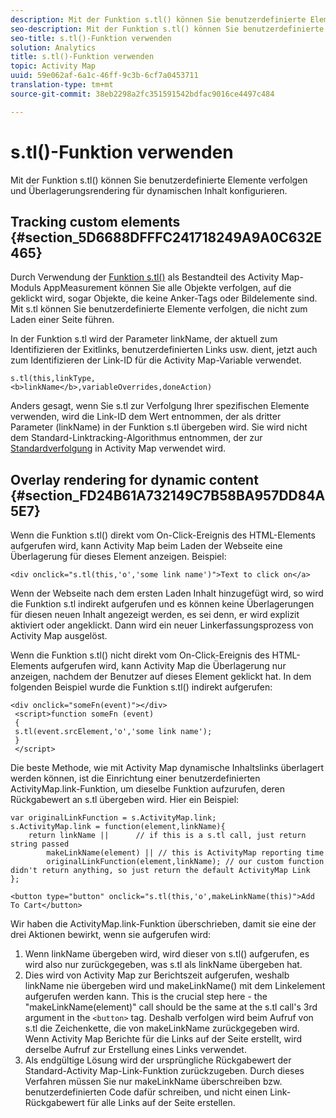 ```yaml
---
description: Mit der Funktion s.tl() können Sie benutzerdefinierte Elemente verfolgen und Überlagerungsrendering für dynamischen Inhalt konfigurieren.
seo-description: Mit der Funktion s.tl() können Sie benutzerdefinierte Elemente verfolgen und Überlagerungsrendering für dynamischen Inhalt konfigurieren.
seo-title: s.tl()-Funktion verwenden
solution: Analytics
title: s.tl()-Funktion verwenden
topic: Activity Map
uuid: 59e062af-6a1c-46ff-9c3b-6cf7a0453711
translation-type: tm+mt
source-git-commit: 38eb2298a2fc351591542bdfac9016ce4497c484

---
```



# s.tl()-Funktion verwenden

Mit der Funktion s.tl() können Sie benutzerdefinierte Elemente verfolgen und Überlagerungsrendering für dynamischen Inhalt konfigurieren.

## Tracking custom elements {#section_5D6688DFFFC241718249A9A0C632E465}

Durch Verwendung der [Funktion s.tl()](https://marketing.adobe.com/resources/help/en_US/sc/implement/function_tl.html) als Bestandteil des Activity Map-Moduls AppMeasurement können Sie alle Objekte verfolgen, auf die geklickt wird, sogar Objekte, die keine Anker-Tags oder Bildelemente sind. Mit s.tl können Sie benutzerdefinierte Elemente verfolgen, die nicht zum Laden einer Seite führen.

In der Funktion s.tl wird der Parameter linkName, der aktuell zum Identifizieren der Exitlinks, benutzerdefinierten Links usw. dient, jetzt auch zum Identifizieren der Link-ID für die Activity Map-Variable verwendet.

```
s.tl(this,linkType, 
<b>linkName</b>,variableOverrides,doneAction)
```

Anders gesagt, wenn Sie s.tl zur Verfolgung Ihrer spezifischen Elemente verwenden, wird die Link-ID dem Wert entnommen, der als dritter Parameter (linkName) in der Funktion s.tl übergeben wird. Sie wird nicht dem Standard-Linktracking-Algorithmus entnommen, der zur [Standardverfolgung](/help/analyze/activity-map/activitymap-link-tracking/activitymap-link-tracking-methodology.md) in Activity Map verwendet wird.

## Overlay rendering for dynamic content {#section_FD24B61A732149C7B58BA957DD84A5E7}

Wenn die Funktion s.tl() direkt vom On-Click-Ereignis des HTML-Elements aufgerufen wird, kann Activity Map beim Laden der Webseite eine Überlagerung für dieses Element anzeigen. Beispiel:

```
<div onclick="s.tl(this,'o','some link name')">Text to click on</a>
```

Wenn der Webseite nach dem ersten Laden Inhalt hinzugefügt wird, so wird die Funktion s.tl indirekt aufgerufen und es können keine Überlagerungen für diesen neuen Inhalt angezeigt werden, es sei denn, er wird explizit aktiviert oder angeklickt. Dann wird ein neuer Linkerfassungsprozess von Activity Map ausgelöst.

Wenn die Funktion s.tl() nicht direkt vom On-Click-Ereignis des HTML-Elements aufgerufen wird, kann Activity Map die Überlagerung nur anzeigen, nachdem der Benutzer auf dieses Element geklickt hat. In dem folgenden Beispiel wurde die Funktion s.tl() indirekt aufgerufen:

```
<div onclick="someFn(event)"></div> 
 <script>function someFn (event) 
 {    
 s.tl(event.srcElement,'o','some link name'); 
 } 
 </script>
```

Die beste Methode, wie mit Activity Map dynamische Inhaltslinks überlagert werden können, ist die Einrichtung einer benutzerdefinierten ActivityMap.link-Funktion, um dieselbe Funktion aufzurufen, deren Rückgabewert an s.tl übergeben wird. Hier ein Beispiel:

```
var originalLinkFunction = s.ActivityMap.link; 
s.ActivityMap.link = function(element,linkName){ 
    return linkName ||      // if this is a s.tl call, just return string passed 
        makeLinkName(element) || // this is ActivityMap reporting time 
        originalLinkFunction(element,linkName); // our custom function didn't return anything, so just return the default ActivityMap Link 
};
```

```
<button type="button" onclick="s.tl(this,'o',makeLinkName(this)">Add To Cart</button>
```

Wir haben die ActivityMap.link-Funktion überschrieben, damit sie eine der drei Aktionen bewirkt, wenn sie aufgerufen wird:

1. Wenn linkName übergeben wird, wird dieser von s.tl() aufgerufen, es wird also nur zurückgegeben, was s.tl als linkName übergeben hat.
1. Dies wird von Activity Map zur Berichtszeit aufgerufen, weshalb linkName nie übergeben wird und makeLinkName() mit dem Linkelement aufgerufen werden kann. This is the crucial step here - the "makeLinkName(element)" call should be the same at the s.tl call's 3rd argument in the `<button>` tag. Deshalb verfolgen wird beim Aufruf von s.tl die Zeichenkette, die von makeLinkName zurückgegeben wird. Wenn Activity Map Berichte für die Links auf der Seite erstellt, wird derselbe Aufruf zur Erstellung eines Links verwendet.
1. Als endgültige Lösung wird der ursprüngliche Rückgabewert der Standard-Activity Map-Link-Funktion zurückzugeben. Durch dieses Verfahren müssen Sie nur makeLinkName überschreiben bzw. benutzerdefinierten Code dafür schreiben, und nicht einen Link-Rückgabewert für alle Links auf der Seite erstellen.
